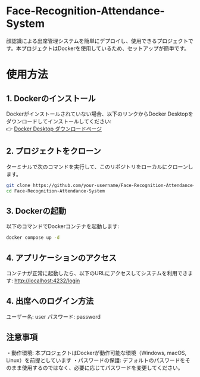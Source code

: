 # Face-Recognition-Attendance-System

顔認識による出席管理システムを簡単にデプロイし、使用できるプロジェクトです。本プロジェクトはDockerを使用しているため、セットアップが簡単です。

# 使用方法

## 1. Dockerのインストール
Dockerがインストールされていない場合、以下のリンクからDocker Desktopをダウンロードしてインストールしてください:  
👉 [Docker Desktop ダウンロードページ](https://www.docker.com/ja-jp/products/docker-desktop/)

## 2. プロジェクトをクローン
ターミナルで次のコマンドを実行して、このリポジトリをローカルにクローンします。  
```bash
git clone https://github.com/your-username/Face-Recognition-Attendance-System.git
cd Face-Recognition-Attendance-System
```

## 3. Dockerの起動
以下のコマンドでDockerコンテナを起動します:
```bash
docker compose up -d
```
## 4. アプリケーションのアクセス
コンテナが正常に起動したら、以下のURLにアクセスしてシステムを利用できます:
[http://localhost:4232/login](http://localhost:4232/login)

## 4. 出席へのログイン方法
ユーザー名: user
パスワード: password

## 注意事項
・動作環境: 本プロジェクトはDockerが動作可能な環境（Windows, macOS, Linux）を前提としています
・パスワードの保護: デフォルトのパスワードをそのまま使用するのではなく、必要に応じてパスワードを変更してください。
